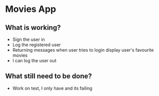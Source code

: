 # Movies App

## What is working?
- Sign the user in
- Log the registered user
- Returning messages when user tries to login
display user's favourite movies
- I can log the user out


## What still need to be done?
- Work on test, I only have and its failing